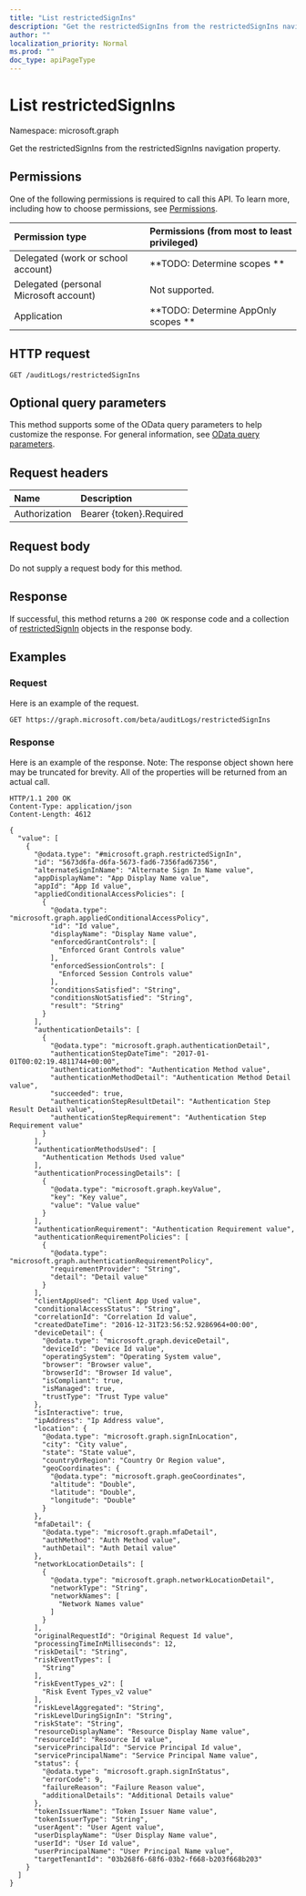 ```yaml
---
title: "List restrictedSignIns"
description: "Get the restrictedSignIns from the restrictedSignIns navigation property."
author: ""
localization_priority: Normal
ms.prod: ""
doc_type: apiPageType
---
```


# List restrictedSignIns

Namespace: microsoft.graph

Get the restrictedSignIns from the restrictedSignIns navigation property.

## Permissions
One of the following permissions is required to call this API. To learn more, including how to choose permissions, see [Permissions](/concepts/permissions-reference.md).

|Permission type|Permissions (from most to least privileged)|
|:---|:---|
|Delegated (work or school account)|**TODO: Determine scopes **|
|Delegated (personal Microsoft account)|Not supported.|
|Application|**TODO: Determine AppOnly scopes **|

## HTTP request
<!-- {
  "blockType": "ignored"
}
-->
``` http
GET /auditLogs/restrictedSignIns
```

## Optional query parameters
This method supports some of the OData query parameters to help customize the response. For general information, see [OData query parameters](/graph/query-parameters).

## Request headers
|Name|Description|
|:---|:---|
|Authorization|Bearer {token}.Required|

## Request body
Do not supply a request body for this method.

## Response
If successful, this method returns a `200 OK` response code and a collection of [restrictedSignIn](../resources/restrictedsignin.md) objects in the response body.

## Examples

### Request
Here is an example of the request.
<!-- {
  "blockType": "request",
  "name": "get_restrictedsignin"
}
-->
``` http
GET https://graph.microsoft.com/beta/auditLogs/restrictedSignIns
```

### Response
Here is an example of the response. Note: The response object shown here may be truncated for brevity. All of the properties will be returned from an actual call.
<!-- {
  "blockType": "response",
  "truncated": true,
  "@odata.type": "collection(microsoft.graph.restrictedsignin)"
}
-->
``` http
HTTP/1.1 200 OK
Content-Type: application/json
Content-Length: 4612

{
  "value": [
    {
      "@odata.type": "#microsoft.graph.restrictedSignIn",
      "id": "5673d6fa-d6fa-5673-fad6-7356fad67356",
      "alternateSignInName": "Alternate Sign In Name value",
      "appDisplayName": "App Display Name value",
      "appId": "App Id value",
      "appliedConditionalAccessPolicies": [
        {
          "@odata.type": "microsoft.graph.appliedConditionalAccessPolicy",
          "id": "Id value",
          "displayName": "Display Name value",
          "enforcedGrantControls": [
            "Enforced Grant Controls value"
          ],
          "enforcedSessionControls": [
            "Enforced Session Controls value"
          ],
          "conditionsSatisfied": "String",
          "conditionsNotSatisfied": "String",
          "result": "String"
        }
      ],
      "authenticationDetails": [
        {
          "@odata.type": "microsoft.graph.authenticationDetail",
          "authenticationStepDateTime": "2017-01-01T00:02:19.4811744+00:00",
          "authenticationMethod": "Authentication Method value",
          "authenticationMethodDetail": "Authentication Method Detail value",
          "succeeded": true,
          "authenticationStepResultDetail": "Authentication Step Result Detail value",
          "authenticationStepRequirement": "Authentication Step Requirement value"
        }
      ],
      "authenticationMethodsUsed": [
        "Authentication Methods Used value"
      ],
      "authenticationProcessingDetails": [
        {
          "@odata.type": "microsoft.graph.keyValue",
          "key": "Key value",
          "value": "Value value"
        }
      ],
      "authenticationRequirement": "Authentication Requirement value",
      "authenticationRequirementPolicies": [
        {
          "@odata.type": "microsoft.graph.authenticationRequirementPolicy",
          "requirementProvider": "String",
          "detail": "Detail value"
        }
      ],
      "clientAppUsed": "Client App Used value",
      "conditionalAccessStatus": "String",
      "correlationId": "Correlation Id value",
      "createdDateTime": "2016-12-31T23:56:52.9286964+00:00",
      "deviceDetail": {
        "@odata.type": "microsoft.graph.deviceDetail",
        "deviceId": "Device Id value",
        "operatingSystem": "Operating System value",
        "browser": "Browser value",
        "browserId": "Browser Id value",
        "isCompliant": true,
        "isManaged": true,
        "trustType": "Trust Type value"
      },
      "isInteractive": true,
      "ipAddress": "Ip Address value",
      "location": {
        "@odata.type": "microsoft.graph.signInLocation",
        "city": "City value",
        "state": "State value",
        "countryOrRegion": "Country Or Region value",
        "geoCoordinates": {
          "@odata.type": "microsoft.graph.geoCoordinates",
          "altitude": "Double",
          "latitude": "Double",
          "longitude": "Double"
        }
      },
      "mfaDetail": {
        "@odata.type": "microsoft.graph.mfaDetail",
        "authMethod": "Auth Method value",
        "authDetail": "Auth Detail value"
      },
      "networkLocationDetails": [
        {
          "@odata.type": "microsoft.graph.networkLocationDetail",
          "networkType": "String",
          "networkNames": [
            "Network Names value"
          ]
        }
      ],
      "originalRequestId": "Original Request Id value",
      "processingTimeInMilliseconds": 12,
      "riskDetail": "String",
      "riskEventTypes": [
        "String"
      ],
      "riskEventTypes_v2": [
        "Risk Event Types_v2 value"
      ],
      "riskLevelAggregated": "String",
      "riskLevelDuringSignIn": "String",
      "riskState": "String",
      "resourceDisplayName": "Resource Display Name value",
      "resourceId": "Resource Id value",
      "servicePrincipalId": "Service Principal Id value",
      "servicePrincipalName": "Service Principal Name value",
      "status": {
        "@odata.type": "microsoft.graph.signInStatus",
        "errorCode": 9,
        "failureReason": "Failure Reason value",
        "additionalDetails": "Additional Details value"
      },
      "tokenIssuerName": "Token Issuer Name value",
      "tokenIssuerType": "String",
      "userAgent": "User Agent value",
      "userDisplayName": "User Display Name value",
      "userId": "User Id value",
      "userPrincipalName": "User Principal Name value",
      "targetTenantId": "03b268f6-68f6-03b2-f668-b203f668b203"
    }
  ]
}
```

